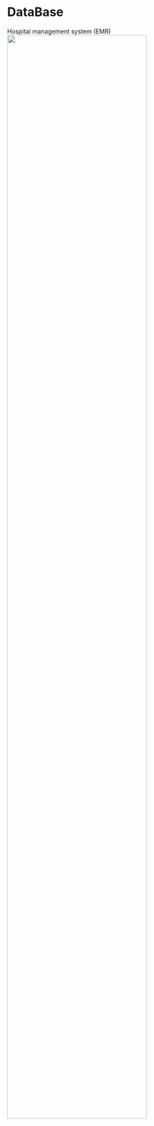 # DataBase
Hospital management system (EMR)
<img width="80%" src="https://github.com/Jaehong12/DataBase/assets/115388488/c76c35b0-7334-4552-b400-b7e91e6d5569"/>
